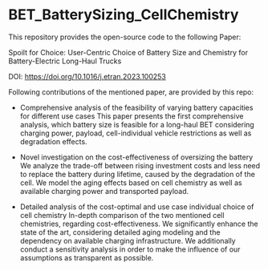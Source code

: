 # BET_BatterySizing_CellChemistry

This repository provides the open-source code to the following Paper:

Spoilt for Choice: User-Centric Choice of Battery Size and Chemistry for Battery-Electric Long-Haul Trucks

DOI: https://doi.org/10.1016/j.etran.2023.100253

Following contributions of the mentioned paper, are provided by this repo:

- Comprehensive analysis of the feasibility of varying battery capacities for different use cases
This paper presents the first comprehensive analysis, which battery size is feasible for a long-haul BET considering charging power, payload, cell-individual vehicle restrictions as well as degradation effects.

- Novel investigation on the cost-effectiveness of oversizing the battery
We analyze the trade-off between rising investment costs and less need to replace the battery during lifetime, caused by the degradation of the cell. We model the aging effects based on cell chemistry as well as available charging power and transported payload.
	
- Detailed analysis of the cost-optimal and use case individual choice of cell chemistry
In-depth comparison of the two mentioned cell chemistries, regarding cost-effectiveness. We significantly enhance the state of the art, considering detailed aging modeling and the dependency on available charging infrastructure. We additionally conduct a sensitivity analysis in order to make the influence of our assumptions as transparent as possible.
